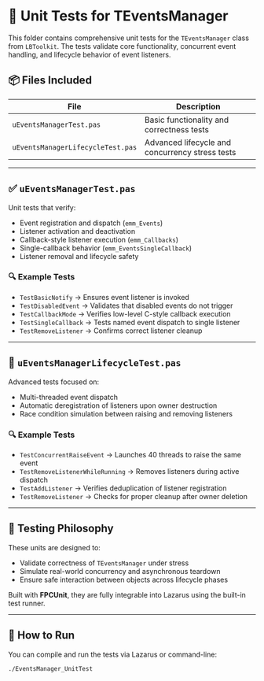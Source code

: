 # 🧪 Unit Tests for TEventsManager

This folder contains comprehensive unit tests for the `TEventsManager` class from `LBToolkit`.
The tests validate core functionality, concurrent event handling, and lifecycle behavior of event listeners.

## 📦 Files Included

| File                             | Description                                                   |
|----------------------------------|---------------------------------------------------------------|
| `uEventsManagerTest.pas`         | Basic functionality and correctness tests                     |
| `uEventsManagerLifecycleTest.pas`| Advanced lifecycle and concurrency stress tests               |

---

## ✅ `uEventsManagerTest.pas`

Unit tests that verify:

- Event registration and dispatch (`emm_Events`)
- Listener activation and deactivation
- Callback-style listener execution (`emm_Callbacks`)
- Single-callback behavior (`emm_EventsSingleCallback`)
- Listener removal and lifecycle safety

### 🔍 Example Tests

- `TestBasicNotify` → Ensures event listener is invoked
- `TestDisabledEvent` → Validates that disabled events do not trigger
- `TestCallbackMode` → Verifies low-level C-style callback execution
- `TestSingleCallback` → Tests named event dispatch to single listener
- `TestRemoveListener` → Confirms correct listener cleanup

---

## 🚦 `uEventsManagerLifecycleTest.pas`

Advanced tests focused on:

- Multi-threaded event dispatch
- Automatic deregistration of listeners upon owner destruction
- Race condition simulation between raising and removing listeners

### 🔍 Example Tests

- `TestConcurrentRaiseEvent` → Launches 40 threads to raise the same event
- `TestRemoveListenerWhileRunning` → Removes listeners during active dispatch
- `TestAddListener` → Verifies deduplication of listener registration
- `TestRemoveListener` → Checks for proper cleanup after owner deletion

---

## 🧠 Testing Philosophy

These units are designed to:

- Validate correctness of `TEventsManager` under stress
- Simulate real-world concurrency and asynchronous teardown
- Ensure safe interaction between objects across lifecycle phases

Built with **FPCUnit**, they are fully integrable into Lazarus using the built-in test runner.

---

## 🚀 How to Run

You can compile and run the tests via Lazarus or command-line:

```bash
./EventsManager_UnitTest
